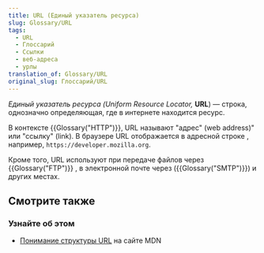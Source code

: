 ```yaml
---
title: URL (Единый указатель ресурса)
slug: Glossary/URL
tags:
  - URL
  - Глоссарий
  - Ссылки
  - веб-адреса
  - урлы
translation_of: Glossary/URL
original_slug: Глоссарий/URL
---
```


_Единый указатель ресурса (Uniform Resource Locator,_ **URL**) — строка, однозначно определяющая, где в интернете находится ресурс.

В контексте {{Glossary("HTTP")}}, URL называют "адрес" (web address)" или "ссылку" (link). В браузере URL отображается в адресной строке , например, `https://developer.mozilla.org`.

Кроме того, URL используют при передаче файлов через {{Glossary("FTP")}} , в электронной почте через ({{Glossary("SMTP")}}) и других местах.

## Смотрите также

### Узнайте об этом

- [Понимание структуры URL](/ru/docs/Learn/Understanding_URLs) на сайте MDN
